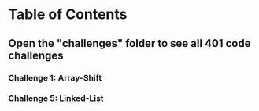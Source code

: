 # Table of Contents

## Open the "challenges" folder to see all 401 code challenges

### Challenge 1: Array-Shift

### Challenge 5: Linked-List
